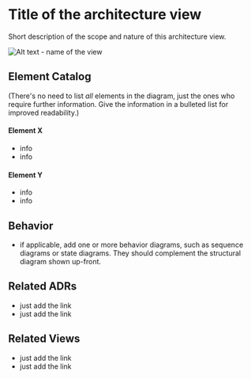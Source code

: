 # Title of the architecture view 
Short description of the scope and nature of this architecture view. 

![Alt text - name of the view](../images/diagram-filename.png)

## Element Catalog 
(There's no need to list *all* elements in the diagram, just the ones who require further information. Give the 
 information in a bulleted list for improved readability.)

#### Element X
- info
- info

#### Element Y
- info
- info

## Behavior
- if applicable, add one or more behavior diagrams, such as sequence diagrams or state diagrams. They should complement 
the structural diagram shown up-front.
 
## Related ADRs 
- just add the link
- just add the link

## Related Views
- just add the link 
- just add the link
